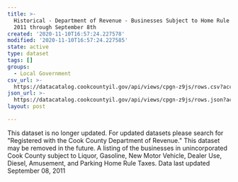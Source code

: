 ```yaml
---
title: >-
  Historical - Department of Revenue - Businesses Subject to Home Rule Taxes -
  2011 through September 8th
created: '2020-11-10T16:57:24.227578'
modified: '2020-11-10T16:57:24.227585'
state: active
type: dataset
tags: []
groups:
  - Local Government
csv_url: >-
  https://datacatalog.cookcountyil.gov/api/views/cpgn-z9js/rows.csv?accessType=DOWNLOAD
json_url: >-
  https://datacatalog.cookcountyil.gov/api/views/cpgn-z9js/rows.json?accessType=DOWNLOAD
layout: post

---
```

This dataset is no longer updated. For updated datasets please search for "Registered with the Cook County Department of Revenue." This dataset may be removed in the future. A listing of the businesses in unincorporated Cook County subject to Liquor, Gasoline, New Motor Vehicle, Dealer Use, Diesel, Amusement, and Parking Home Rule Taxes. Data last updated September 08, 2011
